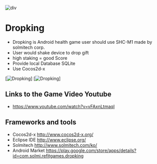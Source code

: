  ![div](http://cfile9.uf.tistory.com/image/234BCF4C567BF6C820C203)
 
 # Dropking
 
 * Dropking is Android health game user should use SHC-M1 made by solmitech corp.
 * User would shake device to drop gift
 * high staking = good Score
 * Provide local Database SQLite
 * Use Cocos2d-x
 
[![Dropking](http://cfile22.uf.tistory.com/image/2117CA50567BF46F2F7081)]
[![Dropking](http://cfile26.uf.tistory.com/image/2216EE50567BF479316266)]
 
 ## Links to the Game Video Youtube
 
 * https://www.youtube.com/watch?v=vFAxnLtmaqI
 
 ## Frameworks and tools
 
 * Cocos2d-x http://www.cocos2d-x.org/
 * Eclipse IDE http://www.eclipse.org/
 * Solmitech http://www.solmitech.com/ko/
 * Android Market https://play.google.com/store/apps/details?id=com.solmi.refitgames.dropking
